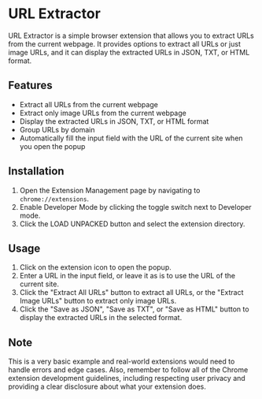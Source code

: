 # URL Extractor

URL Extractor is a simple browser extension that allows you to extract URLs from the current webpage. It provides options to extract all URLs or just image URLs, and it can display the extracted URLs in JSON, TXT, or HTML format.

## Features

- Extract all URLs from the current webpage
- Extract only image URLs from the current webpage
- Display the extracted URLs in JSON, TXT, or HTML format
- Group URLs by domain
- Automatically fill the input field with the URL of the current site when you open the popup

## Installation

1. Open the Extension Management page by navigating to `chrome://extensions`.
2. Enable Developer Mode by clicking the toggle switch next to Developer mode.
3. Click the LOAD UNPACKED button and select the extension directory.

## Usage

1. Click on the extension icon to open the popup.
2. Enter a URL in the input field, or leave it as is to use the URL of the current site.
3. Click the "Extract All URLs" button to extract all URLs, or the "Extract Image URLs" button to extract only image URLs.
4. Click the "Save as JSON", "Save as TXT", or "Save as HTML" button to display the extracted URLs in the selected format.

## Note

This is a very basic example and real-world extensions would need to handle errors and edge cases. Also, remember to follow all of the Chrome extension development guidelines, including respecting user privacy and providing a clear disclosure about what your extension does.
